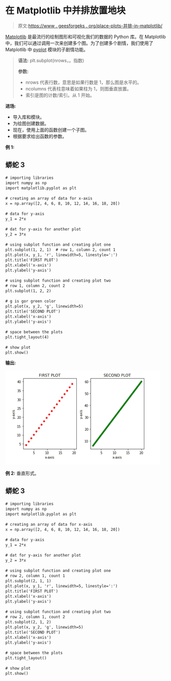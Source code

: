 # 在 Matplotlib 中并排放置地块

> 原文:[https://www . geesforgeks . org/place-plots-并排-in-matplotlib/](https://www.geeksforgeeks.org/place-plots-side-by-side-in-matplotlib/)

[Matplotlib](https://www.geeksforgeeks.org/python-introduction-matplotlib/) 是最流行的绘制图形和可视化我们的数据的 Python 库。在 Matplotlib 中，我们可以通过调用一次来创建多个图。为了创建多个剧情，我们使用了 Matplotlib 中 [pyplot](https://www.geeksforgeeks.org/pyplot-in-matplotlib/) 模块的子剧情功能。

> **语法:** plt.subplot(nrows，。指数)
> 
> **参数:**
> 
> *   nrows 代表行数，意思是如果行数是 1，那么图是水平的。
> *   ncolumns 代表柱意味着如果柱为 1，则图垂直放置。
> *   索引是图的计数/索引。从 1 开始。

**进场:**

*   导入库和模块。
*   为绘图创建数据。
*   现在，使用上面的函数创建一个子图。
*   根据要求给出函数的参数。

**例 1:**

## 蟒蛇 3

```
# importing libraries
import numpy as np
import matplotlib.pyplot as plt

# creating an array of data for x-axis
x = np.array([2, 4, 6, 8, 10, 12, 14, 16, 18, 20])

# data for y-axis
y_1 = 2*x

# dat for y-axis for another plot
y_2 = 3*x

# using subplot function and creating plot one
plt.subplot(1, 2, 1)  # row 1, column 2, count 1
plt.plot(x, y_1, 'r', linewidth=5, linestyle=':')
plt.title('FIRST PLOT')
plt.xlabel('x-axis')
plt.ylabel('y-axis')

# using subplot function and creating plot two
# row 1, column 2, count 2
plt.subplot(1, 2, 2)

# g is gor green color
plt.plot(x, y_2, 'g', linewidth=5)
plt.title('SECOND PLOT')
plt.xlabel('x-axis')
plt.ylabel('y-axis')

# space between the plots
plt.tight_layout(4)

# show plot
plt.show()
```

**输出:**

![](img/6e3272fff5d596f8107345e1a9453d95.png)

**例 2:** 垂直形式。

## 蟒蛇 3

```
# importing libraries
import numpy as np
import matplotlib.pyplot as plt

# creating an array of data for x-axis
x = np.array([2, 4, 6, 8, 10, 12, 14, 16, 18, 20])

# data for y-axis
y_1 = 2*x

# dat for y-axis for another plot
y_2 = 3*x

# using subplot function and creating plot one
# row 2, column 1, count 1
plt.subplot(2, 1, 1)
plt.plot(x, y_1, 'r', linewidth=5, linestyle=':')
plt.title('FIRST PLOT')
plt.xlabel('x-axis')
plt.ylabel('y-axis')

# using subplot function and creating plot two
# row 2, column 1, count 2
plt.subplot(2, 1, 2)
plt.plot(x, y_2, 'g', linewidth=5)
plt.title('SECOND PLOT')
plt.xlabel('x-axis')
plt.ylabel('y-axis')

# space between the plots
plt.tight_layout()

# show plot
plt.show()
```